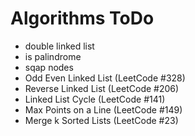# Algorithms ToDo

+ double linked list
+ is palindrome
+ sqap nodes
+ Odd Even Linked List (LeetCode #328)
+ Reverse Linked List (LeetCode #206)
+ Linked List Cycle (LeetCode #141)
+ Max Points on a Line  (LeetCode #149)
+ Merge k Sorted Lists  (LeetCode #23)